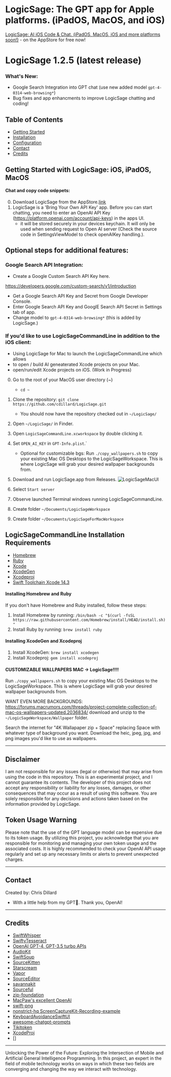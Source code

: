 
# LogicSage: The GPT app for Apple platforms. (iPadOS, MacOS, and iOS) 

[LogicSage: AI iOS Code & Chat. (iPadOS, MacOS, iOS and more platforms soon!)](https://apps.apple.com/us/app/logicsage/id6448485441) - on the AppStore for free now!

# LogicSage 1.2.5 (latest release)
### What's New:
- Google Search Integration into GPT chat (use new added model `gpt-4-0314-web-browsing*`)
- Bug fixes and app enhancments to improve LogicSage chatting and coding!

## Table of Contents
- [Getting Started](#getting-started)
- [Installation](#installation)
- [Configuration](#configuration)
- [Contact](#contact)
- [Credits](#credits)

## Getting Started with LogicSage: iOS, iPadOS, MacOS

#### Chat and copy code snippets:

0. Download LogicSage from the AppStore.[link](https://apps.apple.com/us/app/logicsage/id6448485441)
1. LogicSage is a 'Bring Your Own API Key' app. Before you can start chatting, you need to enter an OpenAI API Key (https://platform.openai.com/account/api-keys) in the apps UI. 
    - it will be stored securely in your devices keychain. It will only be used when sending request to Open AI server (Check the source code in SettingsViewModel to check openAIKey handling.).

## Optional steps for additional features:

### Google Search API Integration: 

- Create a Google Custom Search API Key here. 

https://developers.google.com/custom-search/v1/introduction

- Get a Google Search API Key and Secret from Google Developer Console.
- Enter Google Search API Key and GooglE Search API Secret in Settings tab of app.
- Change model to `gpt-4-0314-web-browsing*` (this is added by LogicSage.)

### If you'd like to use LogicSageCommandLine in addition to the iOS client:
- Using LogicSage for Mac to launch the LogicSageCommandLine which allows 
-	to open / build AI geneaterated Xcode projects on your Mac.
-   open/run/edit Xcode projects on iOS. (Work in Progress)

0. Go to the root of your MacOS user directory (~)
	- `cd ~`

1. Clone the repository: `git clone https://github.com/cdillard/LogicSage.git`
	- You should now have the repository checked out in `~/LogicSage/`
2. Open `~/LogicSage/` in Finder.
3. Open `LogicSageCommandLine.xcworkspace` by double clicking it.
4. Set `OPEN_AI_KEY` in `GPT-Info.plist`.`

	- Optional for customizable bgs: Run `./copy_wallpapers.sh` to copy your existing Mac OS Desktops to the LogicSageWorkspace. This is where LogicSage will grab your desired wallpaper backgrounds from.

5. Download and run LogicSage.app from Releases.
![LogicSageMacUI](LogicSageMac.png)

6. Select `Start server` 

7. Observe launched Terminal windows running LogicSageCommandLine.

8. Create folder `~/Documents/LogicSageWorkspace`
9. Create folder `~/Documents/LogicSageForMacWorkspace`

## LogicSageCommandLine Installation Requirements
- [Homebrew](https://brew.sh/)
- [Ruby](https://www.ruby-lang.org/en/)
- [Xcode](https://developer.apple.com/xcode/)
- [XcodeGen](https://github.com/yonaskolb/XcodeGen)
- [Xcodeproj](https://github.com/CocoaPods/Xcodeproj)
- [Swift Toolchain Xcode 14.3](https://www.swift.org/download/)

#### Installing Homebrew and Ruby
If you don't have Homebrew and Ruby installed, follow these steps:
1. Install Homebrew by running: `/bin/bash -c "$(curl -fsSL https://raw.githubusercontent.com/Homebrew/install/HEAD/install.sh)"`
2. Install Ruby by running: `brew install ruby`

#### Installing XcodeGen and Xcodeproj
1. Install XcodeGen: `brew install xcodegen`
2. Install Xcodeproj: `gem install xcodeproj`

#### CUSTOMIZABLE WALLPAPERS MAC -> LogicSage!!!!

Run `./copy_wallpapers.sh` to copy your existing Mac OS Desktops to the LogicSageWorkspace. This is where LogicSage will grab your desired wallpaper backgrounds from.

WANT EVEN MORE BACKGROUNDS: https://forums.macrumors.com/threads/project-complete-collection-of-mac-os-wallpapers-updated.2036834/ download and unzip to the `~/LogicSageWorkspace/Wallpaper` folder.

Search the internet for "4K Wallapaper zip + Space" replacing Space with whatever type of background you want. Download the heic, jpeg, jpg, and png images you'd like to use as wallpapers.


---
## Disclaimer

I am not responsible for any issues (legal or otherwise) that may arise from using the code in this repository. This is an experimental project, and I cannot guarantee its contents.
The developer of this project does not accept any responsibility or liability for any losses, damages, or other consequences that may occur as a result of using this software. You are solely responsible for any decisions and actions taken based on the information provided by LogicSage.

## Token Usage Warning

Please note that the use of the GPT language model can be expensive due to its token usage. By utilizing this project, you acknowledge that you are responsible for monitoring and managing your own token usage and the associated costs. It is highly recommended to check your OpenAI API usage regularly and set up any necessary limits or alerts to prevent unexpected charges.

---
## Contact
Created by: Chris Dillard
- With a little help from my GPT🤖. Thank you, OpenAI!
---
## Credits

- [SwiftWhisper](https://github.com/exPHAT/SwiftWhisper)
- [SwiftyTesseract](https://github.com/SwiftyTesseract/SwiftyTesseract)
- [OpenAI GPT-4, GPT-3.5 turbo APIs](https://www.openai.com)
- [AudioKit](https://github.com/AudioKit/AudioKit)
- [SwiftSoup](https://github.com/scinfu/SwiftSoup)
- [SourceKitten](https://github.com/jpsim/SourceKitten)
- [Starscream](https://github.com/daltoniam/Starscream)
- [Vapor](https://github.com/vapor/vapor)
- [SourceEditor](https://github.com/louisdh/source-editor)
- [savannakit](https://github.com/louisdh/savannakit)
- [Sourceful](https://github.com/twostraws/Sourceful)
- [zip-foundation](https://github.com/weichsel/ZIPFoundation)
- [MacPaw's excellent OpenAI](https://github.com/MacPaw/OpenAI)
- [swift-png](https://github.com/kelvin13/swift-png)
- [nonstrict-hq ScreenCaptureKit-Recording-example](https://github.com/nonstrict-hq/ScreenCaptureKit-Recording-example/)
- [KeyboardAvoidanceSwiftUI](https://github.com/V8tr/KeyboardAvoidanceSwiftUI)
- [awesome-chatgpt-prompts](https://github.com/f/awesome-chatgpt-prompts)
- [Tikitoken](https://github.com/aespinilla/Tiktoken)
- [XcodeProj](https://github.com/tuist/XcodeProj)
- []
---
Unlocking the Power of the Future: Exploring the Intersection of Mobile and Artificial General Intelligence Programming. In this project, an expert in the field of mobile technology works on ways in which these two fields are converging and changing the way we interact with technology.